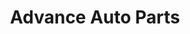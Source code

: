 ---
title: "Advance Auto Parts"
url: /greenville/advance-auto-parts-laurens-road/
shop: Autoteile
---